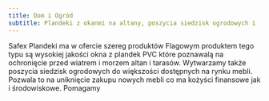 ```yaml
---
title: Dom i Ogród
subtitle: Plandeki z okanmi na altany, poszycia siedzisk ogrodowych i  
---
```


Safex Plandeki ma w ofercie szereg produktów 
Flagowym produktem tego typu są wysokiej jakości okna z plandek PVC które poznawalą na ochronięcie przed wiatrem i morzem altan i tarasów. 
Wytwarzamy także poszycia siedzisk ogrodowych do większości dostępnych na rynku mebli. Pozwala to na uniknięcie zakupu nowych mebli co ma kożyści finansowe jak i środowiskowe.
Pomagamy 
